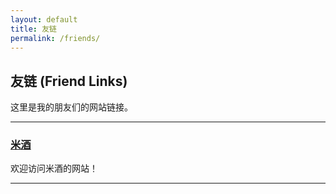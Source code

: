 ```yaml
---
layout: default
title: 友链
permalink: /friends/
---
```


## 友链 (Friend Links)

这里是我的朋友们的网站链接。

---

### [米酒](https://r1cewine.icu/)

欢迎访问米酒的网站！

---
